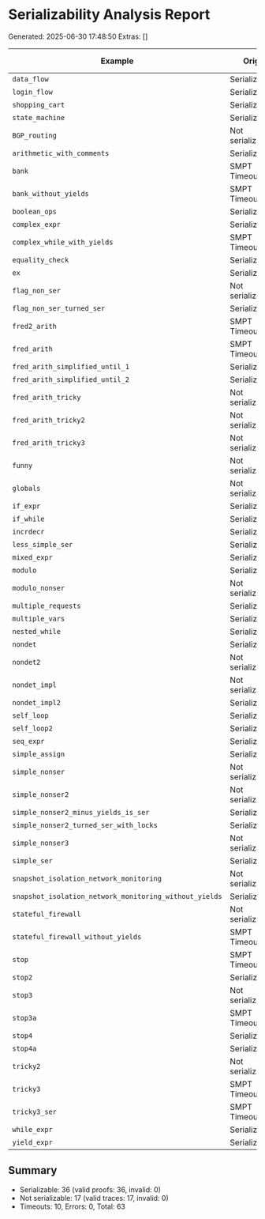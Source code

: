 # Serializability Analysis Report
Generated: 2025-06-30 17:48:50
Extras: []

|Example|Orig|Proof|CPU(s)|Trace|Proof Cert|
|--|--|--|--|--|--|
| `data_flow` |Serializable|Serializable|2.66|N/A|✅|
| `login_flow` |Serializable|Serializable|20.30|N/A|✅|
| `shopping_cart` |Serializable|Serializable|110.95|N/A|✅|
| `state_machine` |Serializable|Serializable|22.03|N/A|✅|
| `BGP_routing` |Not serializable|Not serializable|4.95|✅|N/A|
| `arithmetic_with_comments` |Serializable|Serializable|0.08|N/A|✅|
| `bank` |SMPT Timeout|SMPT Timeout|18.58|N/A|N/A|
| `bank_without_yields` |SMPT Timeout|SMPT Timeout|2.90|N/A|N/A|
| `boolean_ops` |Serializable|Serializable|0.08|N/A|✅|
| `complex_expr` |Serializable|Serializable|0.08|N/A|✅|
| `complex_while_with_yields` |SMPT Timeout|SMPT Timeout|0.59|N/A|N/A|
| `equality_check` |Serializable|Serializable|0.09|N/A|✅|
| `ex` |Serializable|Serializable|0.82|N/A|✅|
| `flag_non_ser` |Not serializable|Not serializable|0.94|✅|N/A|
| `flag_non_ser_turned_ser` |Serializable|Serializable|0.11|N/A|✅|
| `fred2_arith` |SMPT Timeout|SMPT Timeout|0.60|N/A|N/A|
| `fred_arith` |SMPT Timeout|SMPT Timeout|0.00|N/A|N/A|
| `fred_arith_simplified_until_1` |Serializable|Serializable|9.40|N/A|✅|
| `fred_arith_simplified_until_2` |Serializable|Serializable|73.82|N/A|✅|
| `fred_arith_tricky` |Not serializable|Not serializable|0.70|✅|N/A|
| `fred_arith_tricky2` |Not serializable|Not serializable|0.62|✅|N/A|
| `fred_arith_tricky3` |Not serializable|Not serializable|0.74|✅|N/A|
| `funny` |Not serializable|Not serializable|0.55|✅|N/A|
| `globals` |Not serializable|Not serializable|0.53|✅|N/A|
| `if_expr` |Serializable|Serializable|0.11|N/A|✅|
| `if_while` |Serializable|Serializable|0.11|N/A|✅|
| `incrdecr` |Serializable|Serializable|103.21|N/A|✅|
| `less_simple_ser` |Serializable|Serializable|201.71|N/A|✅|
| `mixed_expr` |Serializable|Serializable|0.09|N/A|✅|
| `modulo` |Serializable|Serializable|32.58|N/A|✅|
| `modulo_nonser` |Not serializable|Not serializable|0.70|✅|N/A|
| `multiple_requests` |Serializable|Serializable|4.15|N/A|✅|
| `multiple_vars` |Serializable|Serializable|0.09|N/A|✅|
| `nested_while` |Serializable|Serializable|0.09|N/A|✅|
| `nondet` |Serializable|Serializable|0.58|N/A|✅|
| `nondet2` |Not serializable|Not serializable|0.62|✅|N/A|
| `nondet_impl` |Not serializable|Not serializable|0.56|✅|N/A|
| `nondet_impl2` |Serializable|Serializable|30.75|N/A|✅|
| `self_loop` |Serializable|Serializable|0.10|N/A|✅|
| `self_loop2` |Serializable|Serializable|0.18|N/A|✅|
| `seq_expr` |Serializable|Serializable|0.12|N/A|✅|
| `simple_assign` |Serializable|Serializable|0.11|N/A|✅|
| `simple_nonser` |Not serializable|Not serializable|0.96|✅|N/A|
| `simple_nonser2` |Not serializable|Not serializable|0.54|✅|N/A|
| `simple_nonser2_minus_yields_is_ser` |Serializable|Serializable|0.10|N/A|✅|
| `simple_nonser2_turned_ser_with_locks` |Serializable|Serializable|0.82|N/A|✅|
| `simple_nonser3` |Not serializable|Not serializable|0.52|✅|N/A|
| `simple_ser` |Serializable|Serializable|0.10|N/A|✅|
| `snapshot_isolation_network_monitoring` |Not serializable|Not serializable|1.32|✅|N/A|
| `snapshot_isolation_network_monitoring_without_yields` |Serializable|Serializable|129.36|N/A|✅|
| `stateful_firewall` |Not serializable|Not serializable|11.20|✅|N/A|
| `stateful_firewall_without_yields` |SMPT Timeout|SMPT Timeout|0.00|N/A|N/A|
| `stop` |SMPT Timeout|SMPT Timeout|0.58|N/A|N/A|
| `stop2` |Serializable|Serializable|24.25|N/A|✅|
| `stop3` |Not serializable|Not serializable|0.70|✅|N/A|
| `stop3a` |SMPT Timeout|SMPT Timeout|0.68|N/A|N/A|
| `stop4` |Serializable|Serializable|53.53|N/A|✅|
| `stop4a` |Serializable|Serializable|129.24|N/A|✅|
| `tricky2` |Not serializable|Not serializable|2.66|✅|N/A|
| `tricky3` |SMPT Timeout|SMPT Timeout|1.87|N/A|N/A|
| `tricky3_ser` |SMPT Timeout|SMPT Timeout|4.45|N/A|N/A|
| `while_expr` |Serializable|Serializable|0.10|N/A|✅|
| `yield_expr` |Serializable|Serializable|0.10|N/A|✅|

## Summary
- Serializable: 36 (valid proofs: 36, invalid: 0)
- Not serializable: 17 (valid traces: 17, invalid: 0)
- Timeouts: 10, Errors: 0, Total: 63
